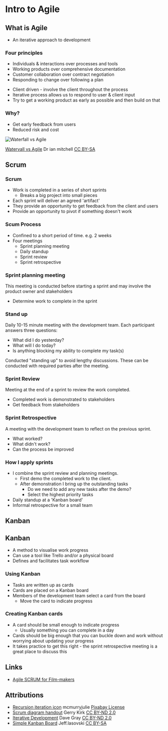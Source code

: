 <!-- .slide: data-background-image="https://cdn.pixabay.com/photo/2017/10/18/23/26/recursion-icon-2865934_960_720.png"  data-background-color="black" -->
# Intro to Agile



<!-- .slide: data-background-image="https://live.staticflickr.com/7048/6865783267_a988ed645a.jpg"  data-background-color="black" -->
## What is Agile
* An iterative approach to development


<!-- .slide: data-background-image="https://live.staticflickr.com/7048/6865783267_a988ed645a.jpg"  data-background-color="black" -->
### Four principles
* Individuals & interactions over processes and tools
* Working products over comprehensive documentation
* Customer collaboration over contract negotiation
* Responding to change over following a plan


<!-- .slide: data-background-image="https://live.staticflickr.com/7048/6865783267_a988ed645a.jpg"  data-background-color="black" -->
* Client driven - involve the client throughout the process
* Iterative process allows us to respond to user & client input
* Try to get a working product as early as possible and then build on that


<!-- .slide: data-background-image="https://live.staticflickr.com/7048/6865783267_a988ed645a.jpg"  data-background-color="black" -->
### Why?
* Get early feedback from users
* Reduced risk and cost


<!-- .slide: data-background-image="https://live.staticflickr.com/7048/6865783267_a988ed645a.jpg"  data-background-color="black" -->
![Waterfall vs Agile](https://upload.wikimedia.org/wikipedia/commons/d/da/Waterfallvsagile.jpg)

[Watervall vs Agile](https://commons.wikimedia.org/wiki/File:Waterfallvsagile.jpg) Dr ian mitchell [CC BY-SA](https://creativecommons.org/licenses/by-sa/4.0)



<!-- .slide: class="no-fade" data-background-image="https://live.staticflickr.com/5296/5506464427_ee488e47c4_b.jpg"  data-background-color="black" -->
## Scrum


<!-- .slide: data-background-image="https://live.staticflickr.com/5296/5506464427_ee488e47c4_b.jpg"  data-background-color="black" -->
### Scrum
* Work is completed in a series of short sprints
	* Breaks a big project into small pieces
* Each sprint will deliver an agreed 'artifact'
* They provide an opportunity to get feedback from the client and users
* Provide an opportunity to pivot if something doesn't work


<!-- .slide: data-background-image="https://live.staticflickr.com/5296/5506464427_ee488e47c4_b.jpg"  data-background-color="black" -->
### Scum Process
* Confined to a short period of time. e.g. 2 weeks
* Four meetings
	* Sprint planning meeting
	* Daily standup
	* Sprint review
	* Sprint retrospective


<!-- .slide: data-background-image="https://live.staticflickr.com/5296/5506464427_ee488e47c4_b.jpg"  data-background-color="black" -->
### Sprint planning meeting
This meeting is conducted before starting a sprint and may involve the product owner and stakeholders
* Determine work to complete in the sprint


<!-- .slide: data-background-image="https://live.staticflickr.com/5296/5506464427_ee488e47c4_b.jpg"  data-background-color="black" -->
### Stand up
Daily 10-15 minute meeting with the development team. Each participant answers three questions:
* What did I do yesterday?
* What will I do today?
* Is anything blocking my ability to complete my task(s)

Conducted "standing up" to avoid lengthy discussions. These can be conducted with required parties after the meeting.


<!-- .slide: data-background-image="https://live.staticflickr.com/5296/5506464427_ee488e47c4_b.jpg"  data-background-color="black" -->
### Sprint Review
Meeting at the end of a sprint to review the work completed.
* Completed work is demonstrated to stakeholders
* Get feedback from stakeholders


<!-- .slide: data-background-image="https://live.staticflickr.com/5296/5506464427_ee488e47c4_b.jpg"  data-background-color="black" -->
### Sprint Retrospective
A meeting with the development team to reflect on the previous sprint.
* What worked?
* What didn't work?
* Can the process be improved


<!-- .slide: data-background-image="https://live.staticflickr.com/5296/5506464427_ee488e47c4_b.jpg"  data-background-color="black" -->
### How I apply sprints
* I combine the sprint review and planning meetings.
	* First demo the completed work to the client.
	* After demonstration I bring up the outstanding tasks
		* Do we need to add any new tasks after the demo?
		* Select the highest priority tasks
* Daily standup at a 'Kanban board'
* Informal retrospective for a small team



<!-- .slide: data-background-image="https://upload.wikimedia.org/wikipedia/commons/d/d3/Simple-kanban-board-.jpg"  data-background-color="black" -->
## Kanban


<!-- .slide: data-background-image="https://upload.wikimedia.org/wikipedia/commons/d/d3/Simple-kanban-board-.jpg"  data-background-color="black" -->
## Kanban
* A method to visualise work progress
* Can use a tool like Trello and/or a physical board
* Defines and facilitates task workflow


<!-- .slide: data-background-image="https://upload.wikimedia.org/wikipedia/commons/d/d3/Simple-kanban-board-.jpg"  data-background-color="black" -->
### Using Kanban
* Tasks are written up as cards
* Cards are placed on a Kanban board
* Members of the development team select a card from the board
	* Move the card to indicate progress


<!-- .slide: data-background-image="https://upload.wikimedia.org/wikipedia/commons/d/d3/Simple-kanban-board-.jpg"  data-background-color="black" -->
### Creating Kanban cards
* A card should be small enough to indicate progress
	* Usually something you can complete in a day
* Cards should be big enough that you can buckle down and work without worrying about updating your progress
* It takes practice to get this right - the sprint retrospective meeting is a great place to discuss this



## Links
* [Agile SCRUM for Film-makers](https://careymartell.com/2015/11/agile-scrum-for-film-makers-how-to-produce-movies-tv-shows-in-half-the-time/)


## Attributions
* [Recursion iteration icon](https://pixabay.com/illustrations/recursion-icon-iteration-icon-2865934/) mcmurryjulie [Pixabay License](https://pixabay.com/service/license/)
* [Scrum diagram handout](https://www.flickr.com/photos/gkirk/5506464427) Gerry Kirk [CC BY-ND 2.0](https://creativecommons.org/licenses/by-nd/2.0/)
* [Iterative Development](https://www.flickr.com/photos/davegray/6865783267) Dave Gray [CC BY-ND 2.0](https://creativecommons.org/licenses/by-nd/2.0/)
* [Simple Kanban Board](https://commons.wikimedia.org/wiki/File:Simple-kanban-board-.jpg) Jeff.lasovski [CC BY-SA](https://creativecommons.org/licenses/by-sa/3.0)

